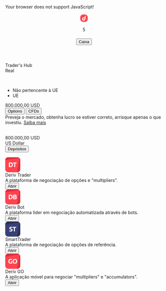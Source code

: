 <html lang="PT" translate="no" dir="ltr" class="dark">
 <head>
  <style>:root{--logo-loading-color:rgba(0, 0, 0, 0.8);--header-footer-bg-color:rgba(0, 0, 0, 0.04);--content-bg-color:#fff;--general-main-1:#ffffff;--general-section-1:#f2f3f4;--text-prominent:#333333;font-size:62.5%}#platform_name:after{content:var(--app-shell-platform-name);margin-left:8px}.deriv-app>.header__loading{background-color:var(--general-main-1);border-bottom:var(--general-main-1)}.deriv-app>.app-contents__loading{background-color:var(--general-main-1)}.deriv-app>.footer__loading{background-color:var(--general-main-1);border-bottom:var(--general-main-1)}.initial-loader__loading{background-color:var(--general-main-1)}</style> 
  <noscript>
   Your browser does not support JavaScript!
  </noscript> 
  <meta name="description" content=" Deriv gives everyone an easy way to participate in the financial markets. Trade with as little as $1 USD on major currencies, stocks, indices, and commodities.">
  <meta name="keywords" content=" digital options, forex, forex trading, online trading, financial trading, binary trading, index trading, trading indices, forex trades, trading commodities, digital options strategy, binary broker, binary bet, digital options trading platform, binary strategy, finance, stocks, investment, trading">
  <meta name="author" content="Deriv">
  <meta name="viewport" content="width=device-width,initial-scale=1,maximum-scale=1,user-scalable=0">
  <meta name="theme-color" content="#414652">
  <meta name="dcterms.rightsHolder" content="Deriv">
  <meta name="dcterms.rights" content="Deriv">
  <meta name="google-site-verification" content="g5u3TyEdmYJ_HKZ6EmpW1nlKwD4XPVeLMhN9leeMfuw">
  <meta property="og:description" content="Deriv gives everyone an easy way to participate in the financial markets. Trade with as little as $1 USD on major currencies, stocks, indices, and commodities.">
  <meta property="og:title" content="Deriv">
  <meta property="og:type" content="website">
  <meta property="og:image" content="https://encrypted-tbn0.gstatic.com/images?q=tbn:ANd9GcTR3qsyDtQ_1mlX1AoeV963gFP0UZBTcJOcdK0G802Vfg&amp;s">
  <meta name="google" content="notranslate">
  <meta name="referrer" content="origin">
  <link rel="preconnect" href="https://fonts.gstatic.com">
  <link rel="preconnect" href="https://www.googletagmanager.com">
  <link rel="preconnect" href="https://browser-update.org">
  <link rel="alternate" hreflang="en" href="https://app.deriv.com">
  <link rel="canonical" href="https://app.deriv.com">
  <title>Trader's Hub | Deriv</title>
  <meta charset="UTF-8">
  <meta name="google-site-verification" content="g5u3TyEdmYJ_HKZ6EmpW1nlKwD4XPVeLMhN9leeMfuw">
  <meta name="version" content="ddbd779"> 
  <link href="/manifest.json" rel="manifest" crossorigin="use-credentials">
  <link href="/favicon.ico" rel="icon">
  <link href="/public/images/favicons/favicon-16.png" rel="icon" sizes="16x16">
  <link href="/public/images/favicons/favicon-32.png" rel="icon" sizes="32x32">
  <link href="/public/images/favicons/favicon-96.png" rel="icon" sizes="96x96">
  <link href="/public/images/favicons/favicon-160.png" rel="icon" sizes="160x160">
  <link href="/public/images/favicons/favicon-192.png" rel="icon" sizes="192x192">
  <link href="/public/images/favicons/apple-touch-icon-57.png" rel="apple-touch-icon" sizes="57x57">
  <link href="/public/images/favicons/apple-touch-icon-60.png" rel="apple-touch-icon" sizes="60x60">
  <link href="/public/images/favicons/apple-touch-icon-72.png" rel="apple-touch-icon" sizes="72x72">
  <link href="/public/images/favicons/apple-touch-icon-76.png" rel="apple-touch-icon" sizes="76x76">
  <link href="/public/images/favicons/apple-touch-icon-114.png" rel="apple-touch-icon" sizes="114x114">
  <link href="/public/images/favicons/apple-touch-icon-120.png" rel="apple-touch-icon" sizes="120x120">
  <link href="/public/images/favicons/apple-touch-icon-144.png" rel="apple-touch-icon" sizes="144x144">
  <link href="/public/images/favicons/apple-touch-icon-152.png" rel="apple-touch-icon" sizes="152x152">
  <link href="/public/images/favicons/apple-touch-icon-180.png" rel="apple-touch-icon" sizes="180x180">
  <link href="/css/core.95.dddbb2a24243807e5516.main.css" rel="stylesheet">
  <link href="/css/core.main.2679095533463d52f264.main.css" rel="stylesheet">
  <link as="style" href="/css/core.95.dddbb2a24243807e5516.main.css" rel="preload">
  <link as="style" href="/css/core.main.2679095533463d52f264.main.css" rel="preload">
  <link rel="stylesheet" type="text/css" href="/css/core.chunk.6408.ea813ca5196078e4b5dc.css">
  <meta http-equiv="origin-trial" content="A41wt2Lsq30A9Ox/WehogvJckPI4aY9RoSxhb8FMtVnqaUle1AtI6Yf7Wk+7+Wm0AfDDOkMX+Wn6wnDpBWYgWwYAAAB8eyJvcmlnaW4iOiJodHRwczovL2Fkcm9sbC5jb206NDQzIiwiZmVhdHVyZSI6IkludGVyZXN0Q29ob3J0QVBJIiwiZXhwaXJ5IjoxNjI2MjIwNzk5LCJpc1N1YmRvbWFpbiI6dHJ1ZSwiaXNUaGlyZFBhcnR5Ijp0cnVlfQ=="> 
  <link rel="stylesheet" type="text/css" href="/css/core.chunk.traders-hub-header.dae916ddf09ce659571c.css">
  <link charset="utf-8" rel="preload" as="script" href="/js/core.account-info.bd52d738430016b6677e.js"> 
  <link rel="stylesheet" type="text/css" href="/appstore/css/appstore.72cacf2afc33cd034857.css"> 
  <style></style>
  <link rel="stylesheet" type="text/css" href="/appstore/css/855.c19f7cd55b0831041fcc.css">
  <link rel="stylesheet" type="text/css" href="/appstore/css/modules-traders-hub.7199535916998f75ffb9.css"> 
 </head>
 <body class="body theme theme--dark" style="overflow: unset;">
  <noscript>
   <iframe src="https://www.googletagmanager.com/ns.html?id=GTM-NF7884S" height="0" width="0" style="display:none;visibility:hidden"></iframe>
  </noscript>
  <noscript>
   <iframe src="https://www.googletagmanager.com/ns.html?id=GTM-TNX2ZKH" height="0" width="0" style="display:none;visibility:hidden"></iframe>
  </noscript>
  <div id="deriv_app" class="deriv-app">
   <header class="traders-hub-header">
    <div class="traders-hub-header__menu-left">
     <a id="dt_mobile_drawer_toggle" class="header__mobile-drawer-toggle">
      <svg xmlns="http://www.w3.org/2000/svg" xmlns:xlink="http://www.w3.org/1999/xlink" class="dc-icon header__mobile-drawer-icon" height="16px" width="16px">
       <desc></desc>
       <use xlink:href="/public/sprites/common.379905a5da0e18675eecca8e81089549.svg#ic-hamburger"></use>
      </svg></a>
     <div class="traders-hub-header__logo-wrapper">
      <div class="header__menu-left-logo">
       <a href="https://deriv.com/pt/" rel="noopener noreferrer" target="_blank">
        <svg xmlns="http://www.w3.org/2000/svg" width="24" height="24" fill="none">
         <path d="M0 9.33A9.33 9.33 0 019.33 0h5.34A9.33 9.33 0 0124 9.33v5.34A9.33 9.33 0 0114.67 24H9.33A9.33 9.33 0 010 14.67V9.33z" fill="#FF444F"></path>
         <path d="M15.06 4.97l-.78 4.4H11.6c-2.51 0-4.9 2.02-5.34 4.53l-.19 1.06c-.44 2.51 1.23 4.54 3.74 4.54h2.24a4.11 4.11 0 003.89-3.3L18 4.5l-2.94.47zm-1.91 10.81c-.1.57-.6 1.03-1.17 1.03h-1.36c-1.13 0-1.88-.92-1.69-2.05l.12-.66a2.55 2.55 0 012.4-2.04h2.36l-.66 3.72z" fill="#fff"></path>
        </svg></a>
      </div>
     </div>
     <div class="header__menu-links"></div>
    </div>
    <div class="traders-hub-header__mobile-parent">
     <div class="traders-hub-header__menu-middle">
      <div class="traders-hub-header__menu-right--items--notifications">
       <div data-testid="dt_traders_hub_show_notifications" class="traders-hub-header__notification">
        <div class="notifications-toggle">
         <div class="notifications-toggle__icon-wrapper">
          <svg xmlns="http://www.w3.org/2000/svg" xmlns:xlink="http://www.w3.org/1999/xlink" class="dc-icon notifications-toggle__icon" height="16" width="16">
           <desc></desc>
           <use xlink:href="/public/sprites/common.379905a5da0e18675eecca8e81089549.svg#ic-bell"></use>
          </svg>
          <div class="dc-counter notifications-toggle__step">
           5
          </div>
         </div>
        </div>
       </div>
      </div>
      <span data-testid="dt_span" class=""><a class="traders-hub-header__setting" href="/account/personal-details">
        <svg xmlns="http://www.w3.org/2000/svg" xmlns:xlink="http://www.w3.org/1999/xlink" class="dc-icon" height="20" width="20">
         <desc></desc>
         <use xlink:href="/public/sprites/common.379905a5da0e18675eecca8e81089549.svg#ic-user-outline"></use>
        </svg></a></span>
      <div class="traders-hub-header__cashier-button">
       <button class="dc-btn dc-btn--primary dc-btn__small" tabindex="0" type="submit"><span class="dc-text dc-btn__text" style="--text-size: var(--text-size-xs); --text-color: var(--text-general); --text-lh: var(--text-lh-m); --text-weight: var(--text-weight-bold); --text-align: var(--text-align-center);">Caixa</span></button>
      </div>
     </div>
    </div>
   </header>
   <div id="app_contents" class="app-contents app-contents--is-mobile">
    <main class="dashboard theme--dark">
     <div class="dw-dashboard">
      <div class="traders-hub--mobile" data-testid="dt_div_100_vh" style="height: calc(644px);">
       <div id="traders-hub" class="traders-hub">
        <div class="get-started-trading-banner-ct"></div>
        <span class="dc-text main-title-bar__text" style="--text-size: var(--text-size-s); --text-color: var(--text-prominent); --text-lh: var(--text-lh-m); --text-weight: var(--text-weight-bold); --text-align: var(--text-align-left);">Trader's Hub</span>
        <div class="main-title-bar-mobile">
         <div class="main-title-bar-mobile--account-type-dropdown">
          <div class="account-type-dropdown--parent">
           <input class="dc-dropdown__inner" autocomplete="off" readonly type="hidden" value="real">
           <div class="dc-dropdown-container">
            <div class="dc-dropdown__container" data-testid="dt_dropdown_container">
             <div class="dc-dropdown__display account-type-dropdown account-type-dropdown--real" data-testid="dt_dropdown_display" tabindex="0" id="dropdown-display">
              <span class="dc-text dc-dropdown__display-text" value="real" style="--text-size: var(--text-size-xs); --text-color: var(--text-prominent); --text-lh: var(--text-lh-m); --text-weight: var(--text-weight-normal); --text-align: var(--text-align-center);">Real</span>
             </div>
             <svg xmlns="http://www.w3.org/2000/svg" xmlns:xlink="http://www.w3.org/1999/xlink" class="dc-icon dc-dropdown__select-arrow account-type-dropdown__icon--real" height="16" width="16">
              <desc></desc>
              <use xlink:href="/public/sprites/common.379905a5da0e18675eecca8e81089549.svg#ic-chevron-down"></use>
             </svg>
            </div>
           </div>
          </div>
         </div>
         <div class="main-title-bar-mobile--regulator">
          <div class="main-title-bar-mobile--regulator--compare-modal">
           <svg xmlns="http://www.w3.org/2000/svg" xmlns:xlink="http://www.w3.org/1999/xlink" class="dc-icon" height="16" width="16">
            <desc></desc>
            <use xlink:href="/public/sprites/common.379905a5da0e18675eecca8e81089549.svg#ic-info-outline"></use>
           </svg>
          </div>
          <div class="dc-tabs dc-tabs--top" style="--tab-width: unset;">
           <div class="">
            <ul class="dc-tabs__list dc-tabs__list--top dc-tabs__list--border-bottom dc-tabs__list--overflow-hidden">
             <div data-testid="dt_themed_scrollbars" class="dc-themed-scrollbars dc-themed-scrollbars-wrapper dc-themed-scrollbars__autohide dc-themed-scrollbars--only-horizontal dc-themed-scrollbars--hidden-scrollbar" style="max-height: 100%; max-width: none;">
              <li id="" class="dc-tabs__item dc-tabs__active dc-tabs__item--top dc-tabs__item--is-scrollable-and-active">Não pertencente à UE</li>
              <li id="" class="dc-tabs__item dc-tabs__item--top">UE</li>
             </div>
            </ul>
           </div>
           <div class="dc-tabs__content"></div>
          </div>
         </div>
        </div>
        <div class="asset-summary">
         <div class="" data-testid="dt_popover_wrapper">
          <div class="dc-popover">
           <div class="dc-popover__target">
            <i class="dc-popover__target__icon"></i>
            <div class="balance-text__container balance-text--dotted" data-testid="dt_balance_text_container">
             <span class="dc-text balance-text__text--real" style="--text-size: var(--text-size-m); --text-color: var(--text-general); --text-lh: var(--text-lh-m); --text-weight: var(--text-weight-bold); --text-align: var(--text-align-left);">800.000,00</span>
             <span class="dc-text balance-text__text--real" style="--text-size: var(--text-size-m); --text-color: var(--text-prominent); --text-lh: var(--text-lh-m); --text-weight: var(--text-weight-bold); --text-align: var(--text-align-left);">USD</span>
            </div>
           </div>
          </div>
         </div>
        </div>
        <div class="dc-button-menu traders-hub__button-toggle">
         <button id="dc_options_toggle_item" class="dc-btn dc-btn__toggle dc-button-menu__toggle dc-button-menu__toggle--active" tabindex="0" type="submit"><span class="dc-text dc-btn__text" style="--text-size: var(--text-size-xs); --text-color: var(--text-general); --text-lh: var(--text-lh-m); --text-weight: var(--text-weight-bold); --text-align: var(--text-align-center);">Options</span></button>
         <button id="dc_cfd_toggle_item" class="dc-btn dc-btn__toggle dc-button-menu__toggle" tabindex="0" type="submit"><span class="dc-text dc-btn__text" style="--text-size: var(--text-size-xs); --text-color: var(--text-general); --text-lh: var(--text-lh-m); --text-weight: var(--text-weight-bold); --text-align: var(--text-align-center);">CFDs</span></button>
        </div>
        <div data-testid="dt_traders_hub" class="traders-hub__main-container">
         <div class="listing-container">
          <div class="listing-container__top-container">
           <div class="listing-container__title">
            <div>
             <span class="dc-text" style="--text-size: var(--text-size-xs); --text-color: var(--text-general); --text-lh: var(--text-lh-s); --text-weight: var(--text-weight-normal); --text-align: var(--text-align-left);">Preveja o mercado, obtenha lucro se estiver correto, arrisque apenas o que investiu. <a href="https://deriv.com/pt/trade-types/options/digital-options/up-and-down" rel="noopener noreferrer" target="_blank" class="options">Saiba mais</a></span>
            </div>
           </div>
           <div class="demo-account-card currency-switcher-container currency-switcher-container--has-interaction">
            <div class="currency-switcher-container--left">
             <svg xmlns="http://www.w3.org/2000/svg" xmlns:xlink="http://www.w3.org/1999/xlink" class="dc-icon currency-switcher__currency--icon" height="32" width="32">
              <desc></desc>
              <use xlink:href="/public/sprites/currency.b6a4f2ec93b217af3473968ece58b84d.svg#ic-currency-usd"></use>
             </svg>
             <div class="currency-switcher-container__content currency-switcher-container--pending">
              <div class="currency-switcher-container__content--text currency-switcher-container__content--text--pending">
               <div class="balance-text__container" data-testid="dt_balance_text_container">
                <span class="dc-text balance-text__text--real" style="--text-size: var(--text-size-xs); --text-color: var(--text-general); --text-lh: var(--text-lh-m); --text-weight: var(--text-weight-bold); --text-align: var(--text-align-left);">800.000,00</span>
                <span class="dc-text balance-text__text--real" style="--text-size: var(--text-size-xs); --text-color: var(--text-prominent); --text-lh: var(--text-lh-m); --text-weight: var(--text-weight-bold); --text-align: var(--text-align-left);">USD</span>
               </div>
              </div>
              <span class="dc-text" style="--text-size: var(--text-size-xs); --text-color: var(--text-primary); --text-lh: var(--text-lh-s); --text-weight: var(--text-weight-normal); --text-align: var(--text-align-left);">US Dollar</span>
             </div>
            </div>
            <div class="currency-switcher-container--right">
             <button class="dc-btn dc-btn--secondary currency-switcher__button" tabindex="0" type="submit"><span class="dc-text dc-btn__text" style="--text-size: var(--text-size-xs); --text-color: var(--text-general); --text-lh: var(--text-lh-m); --text-weight: var(--text-weight-bold); --text-align: var(--text-align-center);">Depósitos</span></button>
             <div data-testid="dt_currency-switcher__arrow" class="currency-switcher-container__arrow">
              <svg xmlns="http://www.w3.org/2000/svg" xmlns:xlink="http://www.w3.org/1999/xlink" class="dc-icon" height="16" width="16">
               <desc></desc>
               <use xlink:href="/public/sprites/common.379905a5da0e18675eecca8e81089549.svg#ic-chevron-down-bold"></use>
              </svg>
             </div>
            </div>
           </div>
          </div>
          <div class="listing-container__content">
           <div class="trading-app-card">
            <div class="trading-app-card__icon--container trading-app-card__icon--container__clickable">
             <svg viewbox="0 0 32 32" fill="none" xmlns="http://www.w3.org/2000/svg" style="width: 48px; height: 48px;">
              <path d="M0 6a6 6 0 016-6h20a6 6 0 016 6v20a6 6 0 01-6 6H6a6 6 0 01-6-6V6z" fill="#FF444F"></path>
              <path d="M6 0a6 6 0 00-6 6v.174l29.914-4.721A5.976 5.976 0 0026 0H6zm24.532 2.068L25.044 32H26a6 6 0 006-6V6c0-1.504-.553-2.88-1.468-3.932z" fill="#E12E3A"></path>
              <path d="M9.94 19.066c.102.01.219.019.35.028h.49c1.091 0 1.899-.275 2.421-.826.532-.55.798-1.311.798-2.282 0-1.017-.252-1.787-.756-2.31-.504-.523-1.302-.784-2.394-.784-.15 0-.303.005-.462.014-.159 0-.308.01-.448.028v6.132zm6.313-3.08c0 .84-.13 1.573-.392 2.198a4.037 4.037 0 01-1.12 1.554c-.476.41-1.06.719-1.75.924-.69.205-1.465.308-2.324.308-.392 0-.85-.019-1.372-.056a10.52 10.52 0 01-1.54-.196v-9.45a12.019 12.019 0 011.568-.182 21.58 21.58 0 011.414-.056c.83 0 1.582.093 2.254.28.681.187 1.265.48 1.75.882a3.92 3.92 0 011.12 1.54c.261.625.392 1.377.392 2.254zm7.992-4.844v1.862H21.32v7.84h-2.184v-7.84H16.21v-1.862h8.036z" fill="#fff"></path>
             </svg>
            </div>
            <div class="trading-app-card__container trading-app-card--divider" data-testid="dt_trading-app-card_real_deriv-trader">
             <div class="trading-app-card__details">
              <div>
               <span class="dc-text title" data-testid="dt_cfd-account-name" style="--text-size: var(--text-size-xs); --text-color: var(--text-prominent); --text-lh: var(--text-lh-s); --text-weight: var(--text-weight-normal); --text-align: var(--text-align-left);"></span>
              </div>
              <div>
               <span class="dc-text title" data-testid="dt_platform-name" style="--text-size: var(--text-size-xs); --text-color: var(--text-prominent); --text-lh: var(--text-lh-s); --text-weight: var(--text-weight-normal); --text-align: var(--text-align-left);">Deriv Trader</span>
              </div>
              <span class="dc-text description" data-testid="dt_platform-description" style="--text-size: var(--text-size-xxs); --text-color: var(--text-general); --text-lh: var(--text-lh-m); --text-weight: var(--text-weight-normal); --text-align: var(--text-align-left);">A plataforma de negociação de opções e "multipliers".</span>
             </div>
             <div class="trading-app-card__actions">
              <a href="/dtrader"><button class="dc-btn dc-btn--primary" tabindex="0" type="submit"><span class="dc-text dc-btn__text" style="--text-size: var(--text-size-xs); --text-color: var(--text-general); --text-lh: var(--text-lh-m); --text-weight: var(--text-weight-bold); --text-align: var(--text-align-center);">Abrir</span></button></a>
             </div>
            </div>
           </div>
           <div class="trading-app-card">
            <div class="trading-app-card__icon--container trading-app-card__icon--container__clickable">
             <svg viewbox="0 0 32 32" fill="none" xmlns="http://www.w3.org/2000/svg" style="width: 48px; height: 48px;">
              <path d="M0 6a6 6 0 016-6h20a6 6 0 016 6v20a6 6 0 01-6 6H6a6 6 0 01-6-6V6z" fill="#FF444F"></path>
              <path d="M6 0a6 6 0 00-6 6v.174l29.914-4.721A5.976 5.976 0 0026 0H6zm24.532 2.068L25.044 32H26a6 6 0 006-6V6c0-1.504-.553-2.88-1.468-3.932z" fill="#E12E3A"></path>
              <path d="M9.544 19.066c.102.01.22.019.35.028h.49c1.092 0 1.9-.275 2.422-.826.532-.55.798-1.311.798-2.282 0-1.017-.252-1.787-.756-2.31-.504-.523-1.302-.784-2.394-.784-.15 0-.304.005-.462.014-.159 0-.308.01-.448.028v6.132zm6.314-3.08c0 .84-.13 1.573-.392 2.198a4.039 4.039 0 01-1.12 1.554c-.476.41-1.06.719-1.75.924-.69.206-1.466.308-2.324.308-.392 0-.85-.018-1.372-.056a10.521 10.521 0 01-1.54-.196v-9.45a12.002 12.002 0 011.568-.182 21.39 21.39 0 011.414-.056c.83 0 1.582.094 2.254.28.681.187 1.264.48 1.75.882a3.92 3.92 0 011.12 1.54c.261.626.392 1.377.392 2.254zm4.358 4.984c-.532 0-1.064-.018-1.596-.056a10.587 10.587 0 01-1.638-.224v-9.408a12.83 12.83 0 011.47-.182 17.08 17.08 0 011.484-.07c.616 0 1.18.047 1.694.14.523.084.97.233 1.344.448.374.215.663.5.868.854.215.346.322.775.322 1.288 0 .775-.373 1.386-1.12 1.834.616.234 1.036.55 1.26.952.224.402.336.854.336 1.358 0 1.018-.373 1.783-1.12 2.296-.737.514-1.838.77-3.304.77zm-1.106-4.354v2.506c.159.019.332.033.518.042.187.01.392.014.616.014.654 0 1.18-.093 1.582-.28.402-.186.602-.532.602-1.036 0-.448-.168-.765-.504-.952-.336-.196-.816-.294-1.442-.294H19.11zm0-1.666h1.064c.672 0 1.153-.084 1.442-.252.29-.177.434-.457.434-.84 0-.392-.15-.667-.448-.826-.299-.159-.737-.238-1.316-.238-.187 0-.387.005-.602.014-.215 0-.406.01-.574.028v2.114z" fill="#fff"></path>
             </svg>
            </div>
            <div class="trading-app-card__container trading-app-card--divider" data-testid="dt_trading-app-card_real_deriv-bot">
             <div class="trading-app-card__details">
              <div>
               <span class="dc-text title" data-testid="dt_cfd-account-name" style="--text-size: var(--text-size-xs); --text-color: var(--text-prominent); --text-lh: var(--text-lh-s); --text-weight: var(--text-weight-normal); --text-align: var(--text-align-left);"></span>
              </div>
              <div>
               <span class="dc-text title" data-testid="dt_platform-name" style="--text-size: var(--text-size-xs); --text-color: var(--text-prominent); --text-lh: var(--text-lh-s); --text-weight: var(--text-weight-normal); --text-align: var(--text-align-left);">Deriv Bot</span>
              </div>
              <span class="dc-text description" data-testid="dt_platform-description" style="--text-size: var(--text-size-xxs); --text-color: var(--text-general); --text-lh: var(--text-lh-m); --text-weight: var(--text-weight-normal); --text-align: var(--text-align-left);">A plataforma líder em negociação automatizada através de bots.</span>
             </div>
             <div class="trading-app-card__actions">
              <a href="/bot"><button class="dc-btn dc-btn--primary" tabindex="0" type="submit"><span class="dc-text dc-btn__text" style="--text-size: var(--text-size-xs); --text-color: var(--text-general); --text-lh: var(--text-lh-m); --text-weight: var(--text-weight-bold); --text-align: var(--text-align-center);">Abrir</span></button></a>
             </div>
            </div>
           </div>
           <div class="trading-app-card">
            <div class="trading-app-card__icon--container trading-app-card__icon--container__clickable">
             <svg viewbox="0 0 32 32" fill="none" xmlns="http://www.w3.org/2000/svg" style="width: 48px; height: 48px;">
              <path d="M0 6a6 6 0 016-6h20a6 6 0 016 6v20a6 6 0 01-6 6H6a6 6 0 01-6-6V6z" fill="#384177"></path>
              <path d="M6 0a6 6 0 00-6 6v.174l29.914-4.721A5.976 5.976 0 0026 0H6zm24.532 2.068L25.044 32H26a6 6 0 006-6V6c0-1.504-.553-2.88-1.468-3.932z" fill="#2A3052"></path>
              <path d="M11.761 19.199c.309 0 .56-.023.757-.07.205-.056.368-.126.49-.21a.746.746 0 00.252-.322c.046-.121.07-.257.07-.406 0-.317-.15-.579-.448-.784-.3-.215-.813-.443-1.54-.686a13.443 13.443 0 01-.953-.378 3.81 3.81 0 01-.853-.546 2.729 2.729 0 01-.616-.798c-.16-.317-.238-.7-.238-1.148 0-.448.084-.85.252-1.204a2.57 2.57 0 01.714-.924 3.178 3.178 0 011.12-.574c.438-.14.933-.21 1.483-.21.654 0 1.219.07 1.694.21.476.14.868.294 1.176.462l-.63 1.722a5.442 5.442 0 00-.91-.364c-.326-.112-.723-.168-1.19-.168-.522 0-.9.075-1.133.224-.224.14-.336.36-.336.658 0 .177.041.327.125.448.085.121.201.233.35.336.16.093.336.182.533.266.205.075.429.154.671.238.504.187.943.373 1.316.56.374.177.682.387.925.63.252.243.438.527.56.854.12.327.182.723.182 1.19 0 .905-.318 1.61-.952 2.114-.635.495-1.592.742-2.87.742a7.3 7.3 0 01-1.162-.084 7.044 7.044 0 01-.924-.182 5.804 5.804 0 01-.686-.238 5.615 5.615 0 01-.476-.238l.616-1.736c.289.159.644.303 1.063.434.43.121.953.182 1.569.182zm11.725-8.036v1.862h-2.925v7.84h-2.184v-7.84H15.45v-1.862h8.035z" fill="#fff"></path>
             </svg>
            </div>
            <div class="trading-app-card__container trading-app-card--divider" data-testid="dt_trading-app-card_real_smarttrader">
             <div class="trading-app-card__details">
              <div>
               <span class="dc-text title" data-testid="dt_cfd-account-name" style="--text-size: var(--text-size-xs); --text-color: var(--text-prominent); --text-lh: var(--text-lh-s); --text-weight: var(--text-weight-normal); --text-align: var(--text-align-left);"></span>
              </div>
              <div>
               <span class="dc-text title" data-testid="dt_platform-name" style="--text-size: var(--text-size-xs); --text-color: var(--text-prominent); --text-lh: var(--text-lh-s); --text-weight: var(--text-weight-normal); --text-align: var(--text-align-left);">SmartTrader</span>
              </div>
              <span class="dc-text description" data-testid="dt_platform-description" style="--text-size: var(--text-size-xxs); --text-color: var(--text-general); --text-lh: var(--text-lh-m); --text-weight: var(--text-weight-normal); --text-align: var(--text-align-left);">A plataforma de negociação de opções de referência.</span>
             </div>
             <div class="trading-app-card__actions">
              <a href="https://smarttrader.deriv.com/pt/trading.html"><button class="dc-btn dc-btn--primary" tabindex="0" type="submit"><span class="dc-text dc-btn__text" style="--text-size: var(--text-size-xs); --text-color: var(--text-general); --text-lh: var(--text-lh-m); --text-weight: var(--text-weight-bold); --text-align: var(--text-align-center);">Abrir</span></button></a>
             </div>
            </div>
           </div>
           <div class="trading-app-card">
            <div class="trading-app-card__icon--container trading-app-card__icon--container__clickable">
             <svg viewbox="0 0 32 32" fill="none" xmlns="http://www.w3.org/2000/svg" style="width: 48px; height: 48px;">
              <path d="M0 6a6 6 0 016-6h20a6 6 0 016 6v20a6 6 0 01-6 6H6a6 6 0 01-6-6V6z" fill="#FF444F"></path>
              <path d="M6 0a6 6 0 00-6 6v.174l29.914-4.721A5.976 5.976 0 0026 0H6zm24.532 2.068L25.044 32H26a6 6 0 006-6V6c0-1.504-.553-2.88-1.468-3.932z" fill="#E12E3A"></path>
              <path d="M11.757 12.843c-1.017 0-1.755.285-2.212.854-.448.56-.672 1.33-.672 2.31 0 .476.056.91.168 1.302.112.383.28.714.504.994.224.28.504.5.84.658.336.15.728.224 1.176.224.243 0 .448-.005.616-.014.177-.01.331-.028.462-.056v-3.374h2.184v4.802c-.261.103-.681.21-1.26.322-.579.121-1.293.182-2.142.182-.728 0-1.39-.112-1.988-.336a4.152 4.152 0 01-1.512-.98 4.453 4.453 0 01-.98-1.582c-.224-.625-.336-1.34-.336-2.142 0-.812.126-1.53.378-2.156a4.57 4.57 0 011.036-1.582c.439-.439.952-.77 1.54-.994a5.378 5.378 0 011.904-.336c.457 0 .868.033 1.232.098.373.056.69.126.952.21a4.41 4.41 0 011.036.434l-.63 1.75a5.333 5.333 0 00-1.036-.406 4.153 4.153 0 00-1.26-.182zm6.232 3.164c0 .476.056.905.168 1.288.121.383.29.714.504.994.224.27.495.48.812.63.317.15.681.224 1.092.224.401 0 .76-.075 1.078-.224.327-.15.597-.36.812-.63.224-.28.392-.611.504-.994a4.25 4.25 0 00.182-1.288c0-.476-.06-.905-.182-1.288a2.7 2.7 0 00-.504-.994 2.114 2.114 0 00-.812-.644 2.502 2.502 0 00-1.078-.224c-.41 0-.775.08-1.092.238-.317.15-.588.364-.812.644a3.02 3.02 0 00-.504.994 4.527 4.527 0 00-.168 1.274zm7.406 0c0 .83-.126 1.563-.378 2.198a4.508 4.508 0 01-1.008 1.582c-.43.42-.943.737-1.54.952a5.51 5.51 0 01-1.904.322 5.427 5.427 0 01-1.876-.322 4.362 4.362 0 01-1.54-.952 4.57 4.57 0 01-1.036-1.582c-.252-.635-.378-1.367-.378-2.198 0-.83.13-1.559.392-2.184a4.71 4.71 0 011.05-1.596c.448-.43.961-.751 1.54-.966a5.348 5.348 0 011.848-.322c.663 0 1.288.107 1.876.322a4.267 4.267 0 011.54.966c.439.43.784.961 1.036 1.596.252.625.378 1.353.378 2.184z" fill="#fff"></path>
             </svg>
            </div>
            <div class="trading-app-card__container" data-testid="dt_trading-app-card_real_deriv-go">
             <div class="trading-app-card__details">
              <div>
               <span class="dc-text title" data-testid="dt_cfd-account-name" style="--text-size: var(--text-size-xs); --text-color: var(--text-prominent); --text-lh: var(--text-lh-s); --text-weight: var(--text-weight-normal); --text-align: var(--text-align-left);"></span>
              </div>
              <div>
               <span class="dc-text title" data-testid="dt_platform-name" style="--text-size: var(--text-size-xs); --text-color: var(--text-prominent); --text-lh: var(--text-lh-s); --text-weight: var(--text-weight-normal); --text-align: var(--text-align-left);">Deriv GO</span>
              </div>
              <span class="dc-text description" data-testid="dt_platform-description" style="--text-size: var(--text-size-xxs); --text-color: var(--text-general); --text-lh: var(--text-lh-m); --text-weight: var(--text-weight-normal); --text-align: var(--text-align-left);">A aplicação móvel para negociar "multipliers" e "accumulators".</span>
             </div>
             <div class="trading-app-card__actions">
              <a href="https://deriv.com/pt/deriv-go" target="_blank" rel="noopener noreferrer"><button class="dc-btn dc-btn--primary" tabindex="0" type="submit"><span class="dc-text dc-btn__text" style="--text-size: var(--text-size-xs); --text-color: var(--text-general); --text-lh: var(--text-lh-m); --text-weight: var(--text-weight-bold); --text-align: var(--text-align-center);">Abrir</span></button></a>
             </div>
            </div>
           </div>
          </div>
         </div>
        </div>
       </div>
      </div>
     </div>
    </main>
   </div>
   <iframe id="localstorage-sync" src="https://smarttrader.deriv.com/localstorage-sync.html" sandbox="allow-same-origin allow-scripts" style="display: none; visibility: hidden;"></iframe>
   <iframe id="localstorage-sync__p2p" src="https://p2p.deriv.com/localstorage-sync.html" sandbox="allow-same-origin allow-scripts" style="display: none; visibility: hidden;"></iframe>
  </div>
  <div id="wallets_modal_root" class="modal-root"></div>
  <div id="v2_modal_root" class="modal-root"></div>
  <div id="effortless_modal_root" class="modal-root"></div>
  <div id="modal_root" class="modal-root" style="overflow: unset;"></div>
  <div id="modal_root_absolute" class="modal-root modal-root--absolute"></div>
  <div id="popup_root" class="popup-root"></div> 
  <script type="text/javascript" id="">!function(f,b,e,v,n,t,s){if(f.fbq)return;n=f.fbq=function(){n.callMethod?n.callMethod.apply(n,arguments):n.queue.push(arguments)};if(!f._fbq)f._fbq=n;n.push=n;n.loaded=!0;n.version="2.0";n.queue=[];t=b.createElement(e);t.defer=!0;t.src=v;s=b.getElementsByTagName(e)[0];s.parentNode.insertBefore(t,s)}(window,document,"script","https://connect.facebook.net/en_US/fbevents.js");fbq("init","780746632361102");
fbq("track","PageView",{User_ID:"undefined",Currency:"undefined",Country:"undefined",Website_language:"undefined"});if("gtm.scrollDepth"=="virtual_signup")fbq("trackCustom","Virtual Sign-up",{User_ID:"undefined",Website_language:"undefined",Currency:"undefined",Country:"undefined"});
if("gtm.scrollDepth"=="real_signup")fbq("trackCustom","Real Sign-up",{User_ID:"undefined",Website_language:"undefined",Currency:"undefined",Country:"undefined"});</script> 
  <noscript>
   <img height="1" width="1" style="display:none" src="https://www.facebook.com/tr?id=780746632361102&amp;ev=PageView&amp;noscript=1">
  </noscript> 
  <script type="text/javascript" id="">(function(){try{adroll_adv_id="GB4GLHY4VNBLVGJH5J2AGF",adroll_pix_id="Z4KH4F5G5VF4FEYPHP7ADI",adroll_version="2.0",function(a,e,c,d,b){a.__adroll_loaded=!0;a.adroll=a.adroll||[];a.adroll.f=["setProperties","identify","track"];var f="https://s.adroll.com/j/"+adroll_adv_id+"/roundtrip.js";for(b=0;b<a.adroll.f.length;b++)a.adroll[a.adroll.f[b]]=a.adroll[a.adroll.f[b]]||function(g){return function(){a.adroll.push([g,arguments])}}(a.adroll.f[b]);c=e.createElement("script");d=e.getElementsByTagName("script")[0];
c.async=1;c.src=f;d.parentNode.insertBefore(c,d);adroll.track("pageView")}(window,document)}catch(a){console.error("An error occurred:",a)}})();</script> 
  <script type="text/javascript" id="">!function(d,g,e){d.TiktokAnalyticsObject=e;var a=d[e]=d[e]||[];a.methods="page track identify instances debug on off once ready alias group enableCookie disableCookie".split(" ");a.setAndDefer=function(b,c){b[c]=function(){b.push([c].concat(Array.prototype.slice.call(arguments,0)))}};for(d=0;d<a.methods.length;d++)a.setAndDefer(a,a.methods[d]);a.instance=function(b){b=a._i[b]||[];for(var c=0;c<a.methods.length;c++)a.setAndDefer(b,a.methods[c]);return b};a.load=function(b,c){var f="https://analytics.tiktok.com/i18n/pixel/events.js";
a._i=a._i||{};a._i[b]=[];a._i[b]._u=f;a._t=a._t||{};a._t[b]=+new Date;a._o=a._o||{};a._o[b]=c||{};c=document.createElement("script");c.type="text/javascript";c.async=!0;c.src=f+"?sdkid\x3d"+b+"\x26lib\x3d"+e;b=document.getElementsByTagName("script")[0];b.parentNode.insertBefore(c,b)};a.load("CM1BHTBC77U0VR5LFDV0");a.page()}(window,document,"ttq");</script> 
  <iframe id="snap8315694" src="https://tr.snapchat.com/cm/i?pid=bd9644c0-2e5b-45ac-b9b7-16c96538f9ca&amp;u_scsid=51a94eb0-7a62-4ed3-a6c7-8d52796151b9&amp;u_sclid=5c38106d-b919-4891-985d-bb19f2864198" style="display: none !important; height: 1px !important; overflow: hidden !important; position: absolute !important; width: 1px !important;"></iframe> 
  <script type="text/javascript" id="web-vitals-debug">function pageLoad(){if(window.performance&&window.performance.getEntriesByType){var a=window.performance.getEntriesByType("navigation");if(0<a.length)return a=a[0],a=a.loadEventEnd-a.startTime,{name:"PAGELOAD",id:"v2-"+Date.now()+"-"+Math.floor(Math.random()*(9E12-1))+1E12,value:Math.round(100*(a/1E3+Number.EPSILON))/100,delta:null,rating:null,valueRounded:null,deltaRounded:null,websiteVersion:document.querySelector("meta[name\x3dversion]")&&document.querySelector("meta[name\x3dversion]").content}}}
function getSelector(a,b){b=b||100;var c="";try{for(;a&&9!==a.nodeType;){var d=a.id?"#"+a.id:a.nodeName.toLowerCase()+(a.className&&a.className.length?"."+Array.from(a.classList.values()).join("."):"");if(c.length+d.length>b-1)return c||d;c=c?d+"\x3e"+c:d;if(a.id)break;a=a.parentNode}}catch(e){}return c}function getLargestLayoutShiftEntry(a){return a.reduce(function(b,c){return b&&b.value>c.value?b:c})}
function getLargestLayoutShiftSource(a){return a.reduce(function(b,c){return b.node&&b.previousRect.width*b.previousRect.height>c.previousRect.width*c.previousRect.height?b:c})}function wasFIDBeforeDCL(a){var b=performance.getEntriesByType("navigation")[0];return b&&a.startTime<b.domContentLoadedEventStart}
function getDebugInfo(a,b){b=b||[];a=a||"";if(b.length){if("LCP"===a)return a=b[b.length-1],{debug_target:getSelector(a.element),event_time:a.startTime};if("FID"===a)return a=b[0],{debug_target:getSelector(a.target),debug_event:a.name,debug_timing:wasFIDBeforeDCL(a)?"pre_dcl":"post_dcl",event_time:a.startTime};if("CLS"===a&&(a=getLargestLayoutShiftEntry(b))&&a.sources&&(b=getLargestLayoutShiftSource(a.sources)))return{debug_target:getSelector(b.node),event_time:a.startTime}}return{debug_target:"(not set)"}}
;</script> 
  <script type="text/javascript" id="web-vitals-ga4">function sendToDataLayer(a){if(a){var c={name:a.name,id:a.id,value:a.value,delta:a.delta,rating:getRating(a.name,a.value),valueRounded:Math.round("CLS"===a.name?1E3*a.value:a.value),deltaRounded:Math.round("CLS"===a.name?1E3*a.value:a.value),websiteVersion:document.querySelector("meta[name\x3dversion]")&&document.querySelector("meta[name\x3dversion]").content},b=getDebugInfo(a&&a.name,a&&a.entries);b.debug_target&&(c.debugTarget=b.debug_target);b.debug_event&&(c.debugEvent=b.debug_event);b.debug_timing&&
(c.debugTiming=b.debug_timing);b.event_time&&(c.eventTime=b.event_time);a&&dataLayer.push({event:"coreWebVitals",webVitalsMeasurement:c})}};</script> 
  <img src="https://sync.intentiq.com/profiles_engine/ProfilesEngineServlet?at=20&amp;mi=10&amp;secure=1&amp;dpi=359446293&amp;iiqidtype=2&amp;iiqpcid=249d5692-df43-5f9d-363b-d18e79d9d1d4&amp;iiqpciddate=1728325026112&amp;tsrnd=421_1728325026170&amp;vrref=app.deriv.com&amp;jsver=6.071&amp;dw=412&amp;dh=869&amp;dpr=1.75&amp;lan=pt-BR&amp;testPercentage=100&amp;testGroup=A&amp;uh=%7B%220%22%3A%22%5C%22Android%20WebView%5C%22%3Bv%3D%5C%22129%5C%22%2C%20%5C%22Not%3DA%3FBrand%5C%22%3Bv%3D%5C%228%5C%22%2C%20%5C%22Chromium%5C%22%3Bv%3D%5C%22129%5C%22%22%2C%221%22%3A%22%3F1%22%2C%222%22%3A%22%5C%22Android%5C%22%22%2C%225%22%3A%22%5C%22LM-X520%5C%22%22%2C%226%22%3A%22%5C%2210.0.0%5C%22%22%2C%227%22%3A%22%3F0%22%2C%228%22%3A%22%5C%22Android%20WebView%5C%22%3Bv%3D%5C%22129.0.6668.70%5C%22%2C%20%5C%22Not%3DA%3FBrand%5C%22%3Bv%3D%5C%228.0.0.0%5C%22%2C%20%5C%22Chromium%5C%22%3Bv%3D%5C%22129.0.6668.70%5C%22%22%7D&amp;gdpr=0" width="1" height="1" alt="iiq_pixel" style="display: none !important;">
 </body>
</html>
